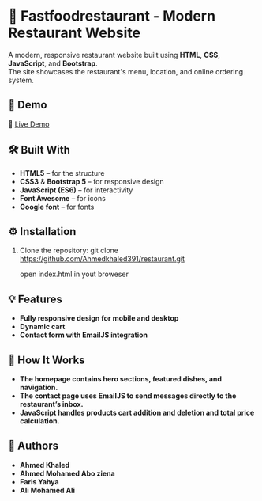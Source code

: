 # 🍔 Fastfoodrestaurant - Modern Restaurant Website

A modern, responsive restaurant website built using **HTML**, **CSS**, **JavaScript**, and **Bootstrap**.  
The site showcases the restaurant's menu, location, and online ordering system.

## 🚀 Demo
🔗 [Live Demo](https://restaurant-phi-red.vercel.app/)

## 🛠️ Built With 
- **HTML5** – for the structure  
- **CSS3** & **Bootstrap 5** – for responsive design  
- **JavaScript (ES6)** – for interactivity  
- **Font Awesome** – for icons  
- **Google font** – for fonts

## ⚙️ Installation

1. Clone the repository:
    git clone https://github.com/Ahmedkhaled391/restaurant.git

    open index.html in yout broweser

## 💡 Features

- **Fully responsive design for mobile and desktop**
- **Dynamic cart**
- **Contact form with EmailJS integration**

## 🧠 How It Works

- **The homepage contains hero sections, featured dishes, and navigation.**
- **The contact page uses EmailJS to send messages directly to the restaurant’s inbox.**
- **JavaScript handles products cart addition and deletion and total price calculation.**

## 👤 Authors
- **Ahmed Khaled**
- **Ahmed Mohamed Abo ziena**
- **Faris Yahya**
- **Ali Mohamed Ali**

